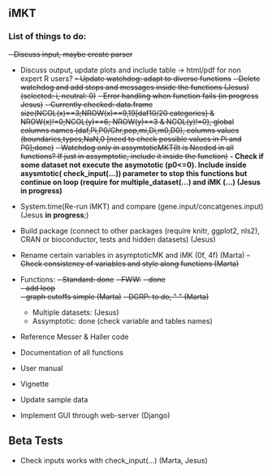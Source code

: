 ## iMKT  
### List of things to do:

~~- Discuss input, maybe create parser~~  

- Discuss output, update plots and include table -> html/pdf for non expert R users? 
~~- Update watchdog: adapt to diverse functions~~
~~- Delete watchdog and add stops and messages inside the functions (Jesus) (selected: i, neutral: 0)~~
~~- Error handling when function fails (in progress Jesus)~~
	~~- Currently checked: data.frame size(NCOL(x)==3;NROW(x)==9,19[daf10/20 categories] & NROW(x)!=0;NCOL(y)==6; NROW(y)==3 & NCOL(y)!=0), global columns names (daf,Pi,P0/Chr,pop,mi,Di,m0,D0), columns values (boundaries,types,NaN,0 [need to check possible values in Pi and P0];done)~~
	~~- Watchdog only in assymtoticMKT(It is Needed in all functions? If just in assymptotic, include it inside the function)~~
	**- Check if some dataset not execute the asymototic (p0<=0). Include inside asysmtotic( check_input(...)) parameter to stop this functions but continue on loop (require for multiple_dataset(...) and iMK (...) (Jesus in progress)** 

- System.time(Re-run iMKT) and compare (gene.input/concatgenes.input) (Jesus **in progress**;)  
- Build package (connect to other packages (require knitr, ggplot2, nls2), CRAN or bioconductor, tests and hidden datasets) (Jesus)

- Rename certain variables in asymptoticMK and iMK (0f, 4f) (Marta)
~~- Check consistency of variables and style along functions (Marta)~~
- Functions:
	~~- Standard: done~~
	~~- FWW:~~
		~~- done~~  
		~~- add loop~~  
		~~- graph cutoffs simple (Marta)~~
	~~- DGRP: to do, " " (Marta)~~
	- Multiple datasets: (Jesus)
	- Assymptotic: done (check variable and tables names)

- Reference Messer & Haller code

- Documentation of all functions
- User manual
- Vignette 
- Update sample data

- Implement GUI through web-server (Django)  

## Beta Tests
- Check inputs works with check_input(...) (Marta, Jesus)
